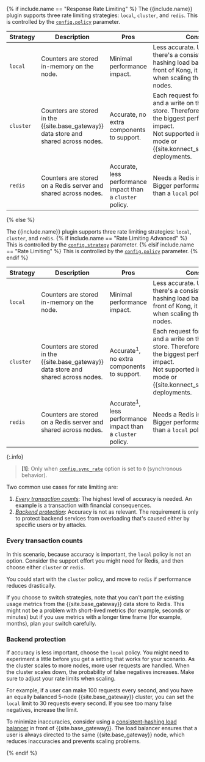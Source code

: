 {% if include.name == "Response Rate Limiting" %}
The {{include.name}} plugin supports three rate limiting strategies: `local`, `cluster`, and `redis`. 
This is controlled by the [`config.policy`](/plugins/rate-limiting/reference/#schema--config-policy) parameter.

| Strategy  | Description | Pros | Cons   |
| --------- |-------------| ---- | ------ |
| `local`   | Counters are stored in-memory on the node. | Minimal performance impact. | Less accurate. Unless there's a consistent-hashing load balancer in front of Kong, it diverges when scaling the number of nodes.
| `cluster` | Counters are stored in the {{site.base_gateway}} data store and shared across nodes. | Accurate, no extra components to support. | Each request forces a read and a write on the data store. Therefore, relatively, the biggest performance impact. <br>Not supported in hybrid mode or {{site.konnect_short_name}} deployments. |
| `redis`   | Counters are stored on a Redis server and shared across nodes. | Accurate, less performance impact than a `cluster` policy. | Needs a Redis installation. Bigger performance impact than a `local` policy. |

{% else %}

The {{include.name}} plugin supports three rate limiting strategies: `local`, `cluster`, and `redis`. 
{% if include.name == "Rate Limiting Advanced" %}
This is controlled by the [`config.strategy`](/plugins/rate-limiting-advanced/reference/#schema--config-strategy) parameter.
{% elsif include.name == "Rate Limiting" %}
This is controlled by the [`config.policy`](/plugins/rate-limiting/reference/#schema--config-policy) parameter.
{% endif %}

| Strategy  | Description | Pros | Cons   |
| --------- |-------------| ---- | ------ |
| `local`   | Counters are stored in-memory on the node. | Minimal performance impact. | Less accurate. Unless there's a consistent-hashing load balancer in front of Kong, it diverges when scaling the number of nodes.
| `cluster` | Counters are stored in the {{site.base_gateway}} data store and shared across nodes. | Accurate<sup>1</sup>, no extra components to support. | Each request forces a read and a write on the data store. Therefore, relatively, the biggest performance impact. <br>Not supported in hybrid mode or {{site.konnect_short_name}} deployments. |
| `redis`   | Counters are stored on a Redis server and shared across nodes. | Accurate<sup>1</sup>, less performance impact than a `cluster` policy. | Needs a Redis installation. Bigger performance impact than a `local` policy. |

{:.info}
> **\[1\]**: Only when [`config.sync_rate`](./reference/#schema--config-sync_rate) option is set to `0` (synchronous behavior). 

Two common use cases for rate limiting are:

1. [_Every transaction counts_](#every-transaction-counts): The highest level of accuracy is needed. An example is a transaction with financial consequences.
2. [_Backend protection_](#backend-protection): Accuracy is not as relevant.
The requirement is only to protect backend services from overloading that's caused either by specific users or by attacks.

### Every transaction counts

In this scenario, because accuracy is important, the `local` policy is not an option. 
Consider the support effort you might need for Redis, and then choose either `cluster` or `redis`.

You could start with the `cluster` policy, and move to `redis` if performance reduces drastically.

If you choose to switch strategies, note that you can't port the existing usage metrics from the {{site.base_gateway}} data store to Redis.
This might not be a problem with short-lived metrics (for example, seconds or minutes)
but if you use metrics with a longer time frame (for example, months), plan your switch carefully.

### Backend protection

If accuracy is less important, choose the `local` policy. 
You might need to experiment a little before you get a setting that works for your scenario. 
As the cluster scales to more nodes, more user requests are handled.
When the cluster scales down, the probability of false negatives increases. 
Make sure to adjust your rate limits when scaling.

For example, if a user can make 100 requests every second, and you have an equally balanced 5-node {{site.base_gateway}} cluster, you can set the `local` limit to 30 requests every second. 
If you see too many false negatives, increase the limit.

To minimize inaccuracies, consider using a [consistent-hashing load balancer](/gateway/entities/upstream/#consistent-hashing) in front of {{site.base_gateway}}. 
The load balancer ensures that a user is always directed to the same  {{site.base_gateway}} node, which reduces inaccuracies and prevents scaling problems.

{% endif %}
